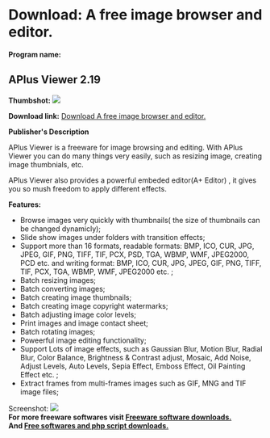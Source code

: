 # Download: A free image browser and editor.

**Program name:**

## APlus Viewer 2.19

  
**Thumbshot:** ![](http://www.freewarefiles.com/screenshot/aplusviewer_md.gif)   
  
**Download link:** [Download A free image browser and editor.](http://freesoftwares.boysofts.com/APlus-Viewer_program_21181.html)  
  


**Publisher's Description**  
  


APlus Viewer is a freeware for image browsing and editing. With APlus Viewer you can do many things very easily, such as resizing image, creating image thumbnials, etc. 

APlus Viewer also provides a powerful embeded editor(A+ Editor) , it gives you so mush freedom to apply different effects. 

**Features:**

  * Browse images very quickly with thumbnails( the size of thumbnails can be changed dynamicly); 
  * Slide show images under folders with transition effects; 
  * Support more than 16 formats, readable formats: BMP, ICO, CUR, JPG, JPEG, GIF, PNG, TIFF, TIF, PCX, PSD, TGA, WBMP, WMF, JPEG2000, PCD etc. and writing format: BMP, ICO, CUR, JPG, JPEG, GIF, PNG, TIFF, TIF, PCX, TGA, WBMP, WMF, JPEG2000 etc. ; 
  * Batch resizing images; 
  * Batch converting images; 
  * Batch creating image thumbnails; 
  * Batch creating image copyright watermarks; 
  * Batch adjusting image color levels; 
  * Print images and image contact sheet; 
  * Batch rotating images; 
  * Poweerful image editing functionality; 
  * Support Lots of image effects, such as Gaussian Blur, Motion Blur, Radial Blur, Color Balance, Brightness & Contrast adjust, Mosaic, Add Noise, Adjust Levels, Auto Levels, Sepia Effect, Emboss Effect, Oil Painting Effect etc. ; 
  * Extract frames from multi-frames images such as GIF, MNG and TIF image files; 

  
  
Screenshot: ![](http://www.freewarefiles.com/screenshot/aplusviewer.gif)   
**For more freeware softwares visit [Freeware software downloads.](http://freesoftwares.boysofts.com/)**   
**And [Free softwares and php script downloads.](http://www.boysofts.com/)**

